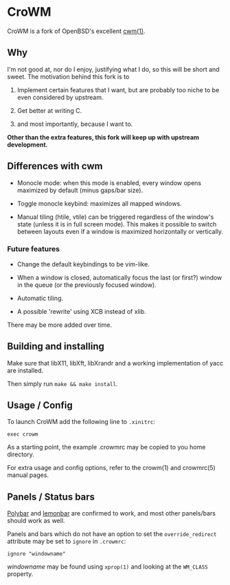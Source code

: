 # CroWM

CroWM is a fork of OpenBSD's excellent [cwm(1)](https://man.openbsd.org/cwm).

## Why

I'm not good at, nor do I enjoy, justifying what I do, so this will be
short and sweet. The motivation behind this fork is to 

1. Implement certain features that I want, but are probably too niche to
be even considered by upstream.

2. Get better at writing C.

3. and most importantly, because I want to.

**Other than the extra features, this fork will keep up with upstream
development.**

## Differences with cwm

* Monocle mode: when this mode is enabled, every window opens maximized
by default (minus gaps/bar size).

* Toggle monocle keybind: maximizes all mapped windows.

* Manual tiling (htile, vtile) can be triggered regardless of the window's
state (unless it is in full screen mode). This makes it possible to switch
between layouts even if a window is maximized horizontally or vertically.

### Future features

* Change the default keybindings to be vim-like.

* When a window is closed, automatically focus the last (or first?) window
in the queue (or the previously focused window).

* Automatic tiling.

* A possible 'rewrite' using XCB instead of xlib.

There may be more added over time.

## Building and installing

Make sure that libX11, libXft, libXrandr and a working implementation of yacc
are installed.

Then simply run `make && make install`.

## Usage / Config

To launch CroWM add the following line to `.xinitrc`:

    exec crowm

As a starting point, the example .crowmrc may be copied to you home directory.

For extra usage and config options, refer to the crowm(1) and crowmrc(5) manual
pages.

## Panels / Status bars

[Polybar](https://github.com/polybar/polybar) and [lemonbar](https://github.com/LemonBoy/bar)
are confirmed to work, and most other panels/bars should work as well.

Panels and bars which do not have an option to set the `override_redirect`
attribute may be set to `ignore` in `.crowmrc`:

    ignore "windowname"

*windowname* may be found using `xprop(1)` and looking at the `WM_CLASS`
property.
